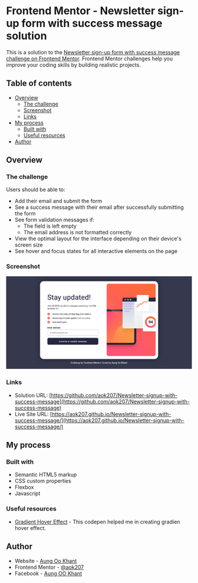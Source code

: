 # Frontend Mentor - Newsletter sign-up form with success message solution

This is a solution to the [Newsletter sign-up form with success message challenge on Frontend Mentor](https://www.frontendmentor.io/challenges/newsletter-signup-form-with-success-message-3FC1AZbNrv). Frontend Mentor challenges help you improve your coding skills by building realistic projects. 

## Table of contents

- [Overview](#overview)
  - [The challenge](#the-challenge)
  - [Screenshot](#screenshot)
  - [Links](#links)
- [My process](#my-process)
  - [Built with](#built-with)
  - [Useful resources](#useful-resources)
- [Author](#author)

## Overview

### The challenge

Users should be able to:

- Add their email and submit the form
- See a success message with their email after successfully submitting the form
- See form validation messages if:
  - The field is left empty
  - The email address is not formatted correctly
- View the optimal layout for the interface depending on their device's screen size
- See hover and focus states for all interactive elements on the page

### Screenshot

![](screenshot.png)

### Links

- Solution URL: [https://github.com/aok207/Newsletter-signup-with-success-message](https://github.com/aok207/Newsletter-signup-with-success-message)
- Live Site URL: [https://aok207.github.io/Newsletter-signup-with-success-message/](https://aok207.github.io/Newsletter-signup-with-success-message/)

## My process

### Built with

- Semantic HTML5 markup
- CSS custom properties
- Flexbox
- Javascript

### Useful resources

- [Gradient Hover Effect](https://codepen.io/sashtown/pen/DRyZKw) - This codepen helped me in creating gradien hover effect.

## Author

- Website - [Aung Oo Khant](https://aungookhant-portfolio.onrender.com/)
- Frontend Mentor - [@aok207](https://www.frontendmentor.io/profile/aok207)
- Facebook - [Aung OO Khant](https://www.facebook.com/aungookhant.aung/)
